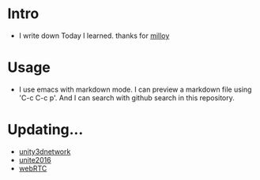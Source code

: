 # Intro

- I write down Today I learned. thanks for [milloy](https://github.com/milooy/TIL)

# Usage

- I use emacs with markdown mode. I can preview a markdown file using 'C-c C-c p'. And I can search with github search in this repository.

# Updating...

- [unity3dnetwork](unity3dnetwork/README.md)
- [unite2016](unite2016/README.md)
- [webRTC](webRTC/README.md)

